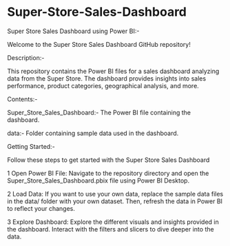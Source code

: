 # Super-Store-Sales-Dashboard


Super Store Sales Dashboard using Power BI:-


Welcome to the Super Store Sales Dashboard GitHub repository!

Description:-


This repository contains the Power BI files for a sales dashboard analyzing data from the Super Store. The dashboard provides insights into sales performance, product categories, geographical analysis, and more.

Contents:-


Super_Store_Sales_Dashboard:- The Power BI file containing the dashboard.


data:- Folder containing sample data used in the dashboard.


Getting Started:-


Follow these steps to get started with the Super Store Sales Dashboard

1 Open Power BI File: Navigate to the repository directory and open the Super_Store_Sales_Dashboard.pbix file using Power BI Desktop.

2 Load Data: If you want to use your own data, replace the sample data files in the data/ folder with your own dataset. Then, refresh the data in Power BI to reflect your changes.


3 Explore Dashboard: Explore the different visuals and insights provided in the dashboard. Interact with the filters and slicers to dive deeper into the data.


